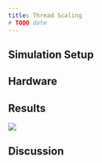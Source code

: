 ```yaml
---
title: Thread Scaling
# TODO date
---
```


## Simulation Setup

## Hardware

## Results

![](thread_scaling.png)

## Discussion
